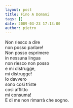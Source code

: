 ```yaml
---
layout: post
title: Fino A Domani
tags: []
date: 2009-03-23 17:13:00
author: pietro
---
```

Non riesco a dire<br/>non posso parlare!<br/>Non posso esprimere<br/>in nessuna lingua<br/>non riesco non posso<br/>e mi distrugge,<br/>mi distrugge!<br/>Io davvero<br/>sono così triste<br/>così afflitto<br/>mi consuma!<br/>E di me non rimarrà che sogno.
